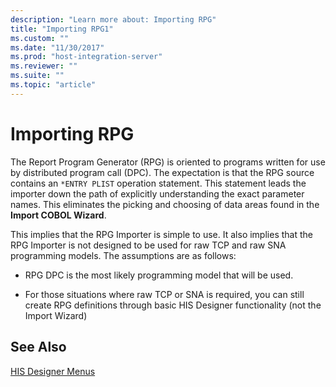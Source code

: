 ```yaml
---
description: "Learn more about: Importing RPG"
title: "Importing RPG1"
ms.custom: ""
ms.date: "11/30/2017"
ms.prod: "host-integration-server"
ms.reviewer: ""
ms.suite: ""
ms.topic: "article"
---
```

# Importing RPG
The Report Program Generator (RPG) is oriented to programs written for use by distributed program call (DPC). The expectation is that the RPG source contains an `*ENTRY PLIST` operation statement. This statement leads the importer down the path of explicitly understanding the exact parameter names. This eliminates the picking and choosing of data areas found in the **Import COBOL Wizard**.  
  
 This implies that the RPG Importer is simple to use. It also implies that the RPG Importer is not designed to be used for raw TCP and raw SNA programming models. The assumptions are as follows:  
  
-   RPG DPC is the most likely programming model that will be used.  
  
-   For those situations where raw TCP or SNA is required, you can still create RPG definitions through basic HIS Designer functionality (not the Import Wizard)  
  
## See Also  
 [HIS Designer Menus](../core/his-designer-menus1.md)
